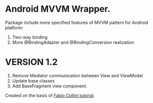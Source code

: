 # Android MVVM Wrapper.

Package include more specified features of MVVM pattern for Android platform:

1. Two-way binding</br>
2. More @BindingAdapter and @BindingConversion realization</br>

# VERSION 1.2

1. Remove Mediator communication between View and ViewModel</br>
2. Update base classes
3. Add BaseFragment view component.
 
Created on the basis of [Fabio Collini tutorial](https://medium.com/@fabioCollini/android-data-binding-f9f9d3afc761).
